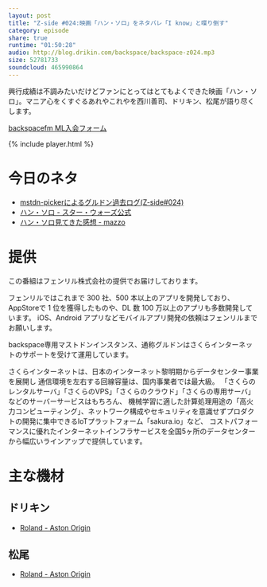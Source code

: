 ```yaml
---
layout: post
title: "Z-side #024:映画「ハン・ソロ」をネタバレ「I know」と喋り倒す"
category: episode
share: true
runtime: "01:50:28"
audio: http://blog.drikin.com/backspace/backspace-z024.mp3
size: 52781733
soundcloud: 465990864
---
```


興行成績は不調みたいだけどファンにとってはとてもよくできた映画「ハン・ソロ」。マニア心をくすぐるあれやこれやを西川善司、ドリキン、松尾が語り尽くします。

[backspacefm ML入会フォーム](http://backspace.us11.list-manage.com/subscribe?u=09c933bd3997c1d16dbed156a&id=84b6529b91)

{% include player.html %}

# 今日のネタ
* [mstdn-pickerによるグルドン過去ログ(Z-side#024)](https://rbtnn.github.io/mstdn-picker/?instance=mstdn.guru&since_id=100292549405486897&max_id=100293026160933370)
* [ハン・ソロ - スター・ウォーズ公式](https://starwars.disney.co.jp/movie/hansolo.html)
* [ハン・ソロ見てきた感想 - mazzo](https://mstdn.guru/web/statuses/100288954229980218)

# 提供

この番組はフェンリル株式会社の提供でお届けしております。

フェンリルではこれまで 300 社、500 本以上のアプリを開発しており、AppStoreで 1 位を獲得したものや、DL 数 100 万以上のアプリも多数開発しています。
iOS、Android アプリなどモバイルアプリ開発の依頼はフェンリルまでお願いします。

backspace専用マストドンインスタンス、通称グルドンはさくらインターネットのサポートを受けて運用しています。

さくらインターネットは、日本のインターネット黎明期からデータセンター事業を展開し
通信環境を左右する回線容量は、国内事業者では最大級。
「さくらのレンタルサーバ」「さくらのVPS」「さくらのクラウド」「さくらの専用サーバ」などのサーバーサービスはもちろん、
機械学習に適した計算処理用途の「高火力コンピューティング」、ネットワーク構成やセキュリティを意識せずプロダクトの開発に集中できるIoTプラットフォーム「sakura.io」など、
コストパフォーマンスに優れたインターネットインフラサービスを全国5ヶ所のデータセンターから幅広いラインアップで提供しています。

# 主な機材

## ドリキン
* [Roland - Aston Origin](http://amzn.asia/1OwAZ0w)

## 松尾
* [Roland - Aston Origin](http://amzn.asia/1OwAZ0w)
